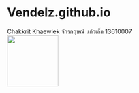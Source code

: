 # Vendelz.github.io
Chakkrit Khaewlek จักรกฤษณ์ แก้วเล็ก 13610007
<br>
<img src="C:/Users/ICT/Documents/GitHub/Vendelz.github.io/AG.jpg" width=120 hight=120>